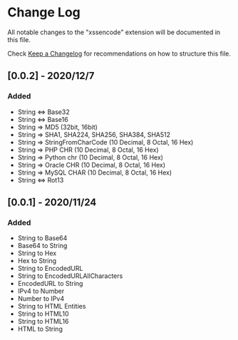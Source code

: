 # Change Log

All notable changes to the "xssencode" extension will be documented in this file.

Check [Keep a Changelog](http://keepachangelog.com/) for recommendations on how to structure this file.


## [0.0.2] - 2020/12/7

### Added

- String <=> Base32
- String <=> Base16
- String => MD5 (32bit, 16bit)
- String => SHA1, SHA224, SHA256, SHA384, SHA512
- String => StringFromCharCode (10 Decimal, 8 Octal, 16 Hex)
- String => PHP CHR (10 Decimal, 8 Octal, 16 Hex)
- String => Python chr (10 Decimal, 8 Octal, 16 Hex)
- String => Oracle CHR (10 Decimal, 8 Octal, 16 Hex)
- String => MySQL CHAR (10 Decimal, 8 Octal, 16 Hex)
- String <=> Rot13

## [0.0.1] - 2020/11/24

### Added

- String to Base64
- Base64 to String
- String to Hex
- Hex to String
- String to EncodedURL
- String to EncodedURLAllCharacters
- EncodedURL to String
- IPv4 to Number
- Number to IPv4
- String to HTML Entities
- String to HTML10
- String to HTML16
- HTML to String
